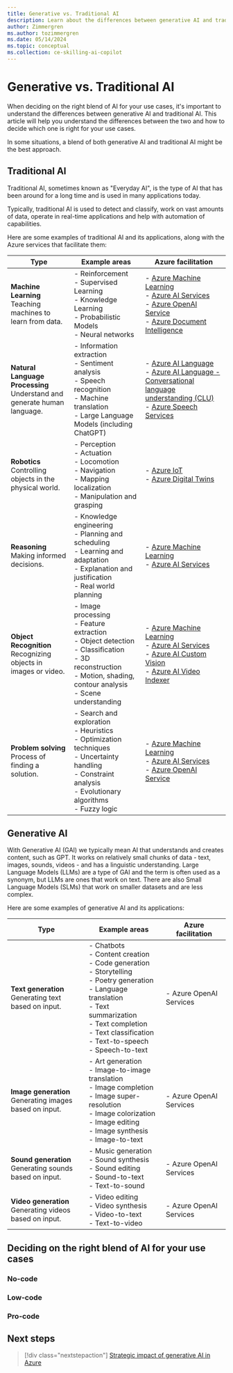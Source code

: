 ```yaml
---
title: Generative vs. Traditional AI
description: Learn about the differences between generative AI and traditional AI and how to decide which one is right for your use cases.
author: Zimmergren
ms.author: tozimmergren
ms.date: 05/14/2024
ms.topic: conceptual
ms.collection: ce-skilling-ai-copilot
---
```


# Generative vs. Traditional AI

When deciding on the right blend of AI for your use cases, it's important to understand the differences between generative AI and traditional AI. This article will help you understand the differences between the two and how to decide which one is right for your use cases.

In some situations, a blend of both generative AI and traditional AI might be the best approach.

## Traditional AI

Traditional AI, sometimes known as "Everyday AI", is the type of AI that has been around for a long time and is used in many applications today.

Typically, traditional AI is used to detect and classify, work on vast amounts of data, operate in real-time applications and help with automation of capabilities.

Here are some examples of traditional AI and its applications, along with the Azure services that facilitate them:

| Type                    | Example areas                                              | Azure facilitation |
|-------------------------|------------------------------------------------------------|--------------------|
| **Machine Learning** <br>Teaching machines to learn from data.|- Reinforcement <br> - Supervised Learning <br> - Knowledge Learning <br> - Probabilistic Models <br> - Neural networks | - [Azure Machine Learning](/azure/machine-learning/overview-what-is-azure-machine-learning)<br> - [Azure AI Services](/azure/ai-services/)<br> - [Azure OpenAI Service](/azure/ai-services/openai/overview)<br> - [Azure Document Intelligence](/azure/ai-services/document-intelligence/overview) |
| **Natural Language Processing**<br>Understand and generate human language. | - Information extraction <br> - Sentiment analysis <br> - Speech recognition <br> - Machine translation <br> - Large Language Models (including ChatGPT) | - [Azure AI Language](/azure/ai-services/language-service/overview)<br> - [Azure AI Language - Conversational language understanding (CLU)](/azure/ai-services/language-service/conversational-language-understanding/overview)<br> - [Azure Speech Services](/azure/ai-services/speech-service/overview) |
| **Robotics**<br>Controlling objects in the physical world.| - Perception <br> - Actuation <br> - Locomotion <br> - Navigation <br> - Mapping localization <br> - Manipulation and grasping | - [Azure IoT](/azure/iot/iot-introduction)<br> - [Azure Digital Twins](/azure/digital-twins/overview) |
| **Reasoning**<br>Making informed decisions.| - Knowledge engineering <br> - Planning and scheduling <br> - Learning and adaptation <br> - Explanation and justification <br> - Real world planning | - [Azure Machine Learning](/azure/machine-learning/overview-what-is-azure-machine-learning)<br> - [Azure AI Services](/azure/ai-services/) |
| **Object Recognition**<br>Recognizing objects in images or video. | - Image processing <br> - Feature extraction <br> - Object detection <br> - Classification <br> - 3D reconstruction <br> - Motion, shading, contour analysis <br> - Scene understanding | - [Azure Machine Learning](/azure/machine-learning/overview-what-is-azure-machine-learning)<br> - [Azure AI Services](/azure/ai-services/)<br> - [Azure AI Custom Vision](/azure/ai-services/custom-vision-service/overview)<br> - [Azure AI Video Indexer](/azure/azure-video-indexer/video-indexer-overview) |
| **Problem solving**<br>Process of finding a solution.| - Search and exploration <br> - Heuristics <br> - Optimization techniques <br> - Uncertainty handling <br> - Constraint analysis <br> - Evolutionary algorithms <br> - Fuzzy logic | - [Azure Machine Learning](/azure/machine-learning/overview-what-is-azure-machine-learning)<br> - [Azure AI Services](/azure/ai-services/)<br> - [Azure OpenAI Service](/azure/ai-services/openai/overview) |

## Generative AI

With Generative AI (GAI) we typically mean AI that understands and creates content, such as GPT. It works on relatively small chunks of data - text, images, sounds, videos - and has a linguistic understanding. Large Language Models (LLMs) are a type of GAI and the term is often used as a synonym, but LLMs are ones that work on text. There are also Small Language Models (SLMs) that work on smaller datasets and are less complex.

Here are some examples of generative AI and its applications:

| Type                    | Example areas                                              | Azure facilitation |
|-------------------------|------------------------------------------------------------|--------------------|
| **Text generation**<br>Generating text based on input.| - Chatbots <br> - Content creation <br> - Code generation <br> - Storytelling <br> - Poetry generation <br> - Language translation <br> - Text summarization <br> - Text completion <br> - Text classification <br> - Text-to-speech <br> - Speech-to-text | - Azure OpenAI Services |
| **Image generation**<br>Generating images based on input.| - Art generation <br> - Image-to-image translation <br> - Image completion <br> - Image super-resolution <br> - Image colorization <br> - Image editing <br> - Image synthesis <br> - Image-to-text | - Azure OpenAI Services |
| **Sound generation**<br>Generating sounds based on input.| - Music generation <br> - Sound synthesis <br> - Sound editing <br> - Sound-to-text <br> - Text-to-sound | - Azure OpenAI Services |
| **Video generation**<br>Generating videos based on input.| - Video editing <br> - Video synthesis <br> - Video-to-text <br> - Text-to-video | - Azure OpenAI Services |

## Deciding on the right blend of AI for your use cases

### No-code

### Low-code

### Pro-code

## Next steps

> [!div class="nextstepaction"]
> [Strategic impact of generative AI in Azure](./strategy.md)
